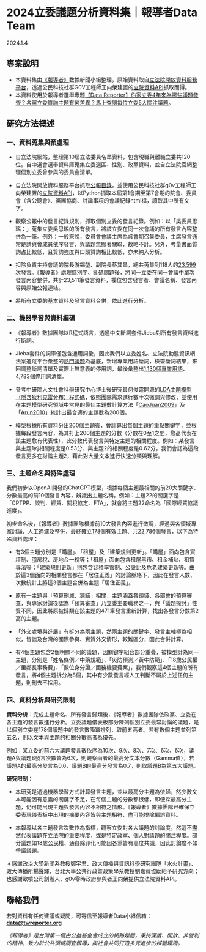 # 2024立委議題分析資料集｜報導者Data Team
2024.1.4

## 專案說明
- 本資料集由<a href="https://www.twreporter.org/">《報導者》</a>數據新聞小組整理，原始資料取自<a href="">立法院開放資料服務平台</a>，透過公民科技社群G0V工程師王向榮建置的<a href="">立院資料API</a>抓取而得。
- 本資料使用於報導者選舉專題<a href="https://www.twreporter.org/a/data-reporter-2024-election-10th-legislators-performance">【Data Reporter】你家立委4年來為哪些議題發聲？各黨立委質詢主題有何差異？馬上查閱每位立委5大關注議題</a>。

## 研究方法概述

### 一、資料蒐集與預處理
- 自立法院網站，整理第10屆立法委員名單資料，包含現職與離職立委共120位。自中選會選舉資料庫蒐集立委選區、性別、政黨資料，並自立法院官網整理個別立委曾參與的委員會清單。

- 自立法院開放資料服務平台抓取<a href="https://data.ly.gov.tw/getds.action?id=41">公報目錄</a>，並使用公民科技社群g0v工程師王向榮建置的<a href="https://ly.govapi.tw/">立院資料API</a>，以Python抓取本屆第1會期至第7會期的院會、委員會（含公聽會）、黨團協商、討論事項的會議紀錄html檔，讀取其中所有文字。

- 觀察公報中的發言紀錄規則，抓取個別立委的發言紀錄。例如：以「吳委員思瑤：」蒐集立委吳思瑤的所有發言，將該立委在同一次會議的所有發言內容整併為一筆。例外：一般來說，委員會會議主席為該會期召集委員，主席發言通常是請與會成員依序發言，與議題無顯著關聯，故略不計。另外，考量書面質詢占比較低，且質詢強度與口頭質詢相比較低，亦未納入分析。

- 扣除負責主持會議的院長游錫堃、副院長蔡其昌，總共蒐集到118人的<a href="https://github.com/data-reporter/10th_Legislator_Speech/blob/main/1_split_speeches.zip">23,599次發言</a>。《報導者》處理錯別字、亂碼問題後，將同一立委在同一會議中單次發言內容整併，共計23,511筆發言資料，欄位包含發言者、會議名稱、發言內容與原始公報連結。
- 將所有立委的基本資料及發言資料合併，依此進行分析。


### 二、機器學習與資料編碼
- 《報導者》數據團隊以R程式語言，透過中文斷詞套件Jieba對所有發言資料進行斷詞。
  
- Jieba套件的詞庫僅包含通用詞彙，因此我們以立委姓名、立法院動態資訊網法案追蹤平台彙整的<a href="https://lis.ly.gov.tw/billtpc/billtp">熱門議題</a>為基底，新增專業用語斷詞，檢查斷詞結果，來回調整斷詞清單及實際上無意義的停用詞，最後彙整出<a href="https://github.com/data-reporter/10th_Legislator_Speech/blob/main/2_special_words_zhTW.txt">1,130個專業用語</a>、<a href="https://github.com/data-reporter/10th_Legislator_Speech/blob/main/3_stopwords_zhTW.txt">4,783個停用詞清單</a>。
  
- 參考中研院人文社會科學研究中心博士後研究員何俊霆開源的<a href="https://github.com/justinchuntingho/Academia-Sinica-Topic-Modeling/blob/master/2_topicmodel.R">LDA主題模型（隱含狄利克雷分布）程式碼</a>，依照團隊需求進行數十次微調與修改，並使用在主題模型研究領域中常見的最佳主題數計算方法「<a href="https://doi.org/10.1016/j.neucom.2008.06.011">CaoJuan2009</a>」及「<a href="https://www.researchgate.net/publication/220895601_On_Finding_the_Natural_Number_of_Topics_with_Latent_Dirichlet_Allocation_Some_Observations">Arun2010</a>」統計出最合適的主題數為200個。
  
- 模型根據所有資料分出200個主題後，會計算出每個主題的重點關鍵字，並根據每段發言內容，為其打上200個主題的分數（分數在0至1之間，愈高代表在該主題愈有代表性），此分數代表發言與特定主題的相關程度。例如：某發言與主題1的相關程度是0.53分、與主題2的相關程度是0.62分，我們會認為這段發言更多在討論主題2，藉此對大量文本進行快速分類與理解。


### 三、主題命名與特殊處理
我們初步以OpenAI開發的ChatGPT模型，根據每個主題最相關的前20大關鍵字、分數最高的前10個發言內容，辨識出主題名稱。例如：主題22的關鍵字是「CPTPP、談判、經貿、關稅協定、FTA」，就會將主題22命名為「國際經貿協議進度」。

初步命名後，《報導者》數據團隊根據前10大發言內容進行微調，經過與各領域專家討論、人工過濾及整併，最終確立<a href="https://github.com/data-reporter/10th_Legislator_Speech/blob/main/4_topics.csv">178個有效主題</a>、共22,786個發言，以下為特殊資料處理：

- 有3個主題分別是「購屋」、「租屋」及「建築規則更新」。「購屋」面向包含實坪制、囤房稅、房地合一稅等；「租屋」面向包含租屋黑市、租金補貼、租賃專法等；「建築規則更新」則包含容積率管制、公設比及危老建築更新等。由於這3個面向的相關發言都在「居住正義」的討論脈絡下，因此在發言人數、次數統計上將這3個主題合併為主題「居住正義」。
  
- 原有一主題與「預算刪減、凍結」相關，主題涵蓋各領域、各部會的預算審查，與專家討論後認為「預算審查」乃立委主要職務之一，與「議題探討」性質不同，因此將原被歸類在該主題的471筆發言重新計算，找出各發言分數第2高的主題。
  
- 「外交處境與進展」有拆分為兩主題，然兩主題的關鍵字、發言主軸極為相似，皆談及台灣的國際參與、實質外交情形，較難區分，因此合併計算。
  
- 有4個主題包含2個明顯不同的議題，因關鍵字組合部分重疊，被模型計為同一主題，分別是「姓名條例／中藥規範」、「災防預測／黃牛防範」、「18歲公民權／里鄰長事務費」、「數位身分證／國務機要費案」，我們觀察這4個主題的所有發言，將4個主題拆分為8個，其中有少數發言經人工判斷不屬於上述任何主題，則刪去不採用。


### 四、資料分析與研究限制

<b>資料分析</b>：完成主題命名、所有發言歸類後，《報導者》數據團隊依政黨、立委在各主題的發言數進行分析。立委議題儀表板部分陳列個別立委最常討論的議題，是以個別立委在178個議題中的發言數降冪排列，取前五高者。若有數個主題並列第五名，則以文本與主題的相關分數高者為優先。

例如：某立委的前六大議題發言數依序為10次、9次、8次、7次、6次、6次，議題A與議題B發言次數皆為6次，則觀察兩者的最高分文本分數（Gamma值），若議題A的最高分發言為0.6，議題B的最高分發言為0.7，則取議題B為第五大議題。

<b>研究限制</b>：
- 本研究是透過機器學習方式計算發言主題，並以最高分主題為依歸，然少數文本可能因有意義的關鍵字不足，在每個主題的分數都很低，即便採最高分主題，仍可能出現主題與發言內容不相符之情形。《報導者》數據團隊已確保立委表現儀表板中出現的摘要內容皆與主題相符，盡可能排除偏誤資料。

- 本報導以各主題發言次數作為指標，觀察立委對各大議題的討論度，然這不盡然代表議題在立法院的重要程度，或是特定政黨、個人對議題的關注程度。部分議題如18歲公民權、通姦除罪化可能因各黨皆有高度共識，因此討論度不如爭議議題。

＊感謝政治大學新聞系教授鄭宇君、政大傳播與資訊科學研究團隊「水火計畫」、政大傳播所楊聲輝、台北大學公共行政暨政策學系教授劉嘉薇協助給予研究方向；也感謝歐噴公司創辦人、g0v零時政府參與者王向榮提供立法院資料API。

## 聯絡我們
若對資料有任何建議或疑問，可寄信至報導者Data小組信箱：**data@twreporter.org**

*《報導者》是台灣第一個由公益基金會成立的網路媒體，秉持深度、開放、非營利的精神，致力於公共領域調查報導，與社會共同打造多元進步的媒體環境。*
